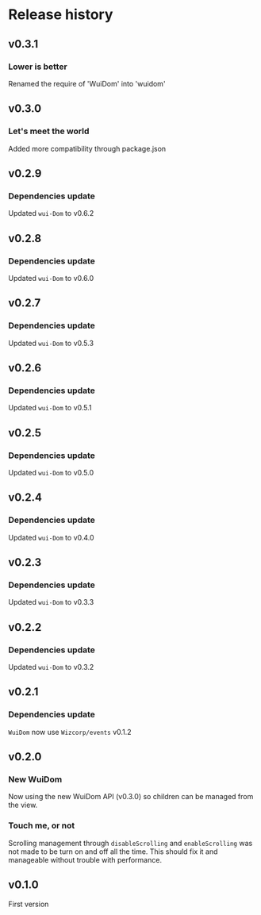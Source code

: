 # Release history

## v0.3.1

### Lower is better
Renamed the require of 'WuiDom' into 'wuidom'


## v0.3.0

### Let's meet the world
Added more compatibility through package.json


## v0.2.9

### Dependencies update
Updated `wui-Dom` to v0.6.2

## v0.2.8

### Dependencies update
Updated `wui-Dom` to v0.6.0

## v0.2.7

### Dependencies update
Updated `wui-Dom` to v0.5.3

## v0.2.6

### Dependencies update
Updated `wui-Dom` to v0.5.1

## v0.2.5

### Dependencies update
Updated `wui-Dom` to v0.5.0

## v0.2.4

### Dependencies update
Updated `wui-Dom` to v0.4.0


## v0.2.3

### Dependencies update
Updated `wui-Dom` to v0.3.3


## v0.2.2

### Dependencies update
Updated `wui-Dom` to v0.3.2

## v0.2.1

### Dependencies update
`WuiDom` now use `Wizcorp/events` v0.1.2

## v0.2.0

### New WuiDom

Now using the new WuiDom API (v0.3.0) so children can be managed from the view.

### Touch me, or not

Scrolling management through `disableScrolling` and `enableScrolling` was not made to be turn on and off all the time.
This should fix it and manageable without trouble with performance.

## v0.1.0

First version
